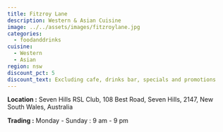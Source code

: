 ```yaml
---
title: Fitzroy Lane
description: Western & Asian Cuisine
image: ../../assets/images/fitzroylane.jpg
categories:
  - foodanddrinks
cuisine:
  - Western
  - Asian
region: nsw
discount_pct: 5
discount_text: Excluding cafe, drinks bar, specials and promotions
---
```


**Location :** Seven Hills RSL Club, 108 Best Road, Seven Hills, 2147, New South Wales, Australia

**Trading :** Monday - Sunday : 9 am - 9 pm
